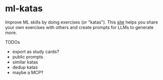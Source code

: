 # ml-katas

Improve ML skills by doing exercises (or "katas"). This [site](https://mlkatas.com) helps you share your own exercises with others and create prompts for LLMs to generate more.

TODOs
- export as study cards?
- public prompts
- similar katas
- dedup katas
- maybe a MCP?
